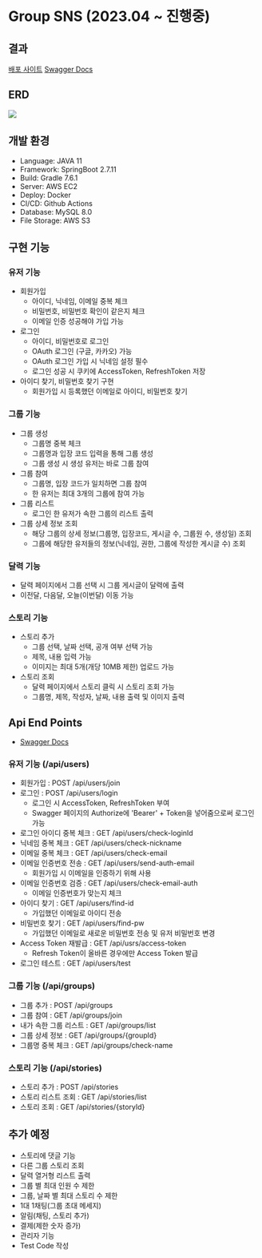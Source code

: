 # Group SNS (2023.04 ~ 진행중)

## 결과

[배포 사이트](http://ec2-52-79-82-151.ap-northeast-2.compute.amazonaws.com:8085/)
[Swagger Docs](http://ec2-52-79-82-151.ap-northeast-2.compute.amazonaws.com:8085/swagger-ui/)

## ERD

![](https://blog.kakaocdn.net/dn/pHIXY/btsfdczG1eL/T7FIL4E08Izm0QVe814Jwk/img.png)

## 개발 환경

- Language: JAVA 11
- Framework: SpringBoot 2.7.11
- Build: Gradle 7.6.1
- Server: AWS EC2
- Deploy: Docker
- CI/CD: Github Actions
- Database: MySQL 8.0
- File Storage: AWS S3

## 구현 기능

### 유저 기능

- 회원가입
  - 아이디, 닉네임, 이메일 중복 체크
  - 비밀번호, 비밀번호 확인이 같은지 체크
  - 이메일 인증 성공해야 가입 가능
- 로그인
  - 아이디, 비밀번호로 로그인
  - OAuth 로그인 (구글, 카카오) 가능
  - OAuth 로그인 가입 시 닉네임 설정 필수
  - 로그인 성공 시 쿠키에 AccessToken, RefreshToken 저장
- 아이디 찾기, 비밀번호 찾기 구현
  - 회원가입 시 등록했던 이메일로 아이디, 비밀번호 찾기
    
### 그룹 기능

- 그룹 생성
  - 그룹명 중복 체크
  - 그룹명과 입장 코드 입력을 통해 그룹 생성
  - 그룹 생성 시 생성 유저는 바로 그룹 참여
- 그룹 참여
  - 그룹명, 입장 코드가 일치하면 그룹 참여
  - 한 유저는 최대 3개의 그룹에 참여 가능
- 그룹 리스트
  - 로그인 한 유저가 속한 그룹의 리스트 출력
- 그룹 상세 정보 조회
  - 해당 그룹의 상세 정보(그룹명, 입장코드, 게시글 수, 그룹원 수, 생성일) 조회
  - 그룹에 해당한 유저들의 정보(닉네임, 권한, 그룹에 작성한 게시글 수) 조회

### 달력 기능

- 달력 페이지에서 그룹 선택 시 그룹 게시글이 달력에 출력
- 이전달, 다음달, 오늘(이번달) 이동 가능

### 스토리 기능

- 스토리 추가
  - 그룹 선택, 날짜 선택, 공개 여부 선택 가능
  - 제목, 내용 입력 가능
  - 이미지는 최대 5개(개당 10MB 제한) 업로드 가능
- 스토리 조회
  - 달력 페이지에서 스토리 클릭 시 스토리 조회 가능
  - 그룹명, 제목, 작성자, 날짜, 내용 출력 및 이미지 출력

## Api End Points

- [Swagger Docs](http://ec2-52-79-82-151.ap-northeast-2.compute.amazonaws.com:8085/swagger-ui/)

### 유저 기능 (/api/users)

- 회원가입 : POST /api/users/join
- 로그인 : POST /api/users/login
  - 로그인 시 AccessToken, RefreshToken 부여
  - Swagger 페이지의 Authorize에 'Bearer' + Token을 넣어줌으로써 로그인 가능
- 로그인 아이디 중복 체크 : GET /api/users/check-loginId
- 닉네임 중복 체크 : GET /api/users/check-nickname
- 이메일 중복 체크 : GET /api/users/check-email
- 이메일 인증번호 전송 : GET /api/users/send-auth-email
  - 회원가입 시 이메일을 인증하기 위해 사용
- 이메일 인증번호 검증 : GET /api/users/check-email-auth
  - 이메일 인증번호가 맞는지 체크
- 아이디 찾기 : GET /api/users/find-id
  - 가입했던 이메일로 아이디 전송
- 비밀번호 찾기 : GET /api/users/find-pw
  - 가입했던 이메일로 새로운 비밀번호 전송 및 유저 비밀번호 변경
- Access Token 재발급 : GET /api/usrs/access-token
  - Refresh Token이 올바른 경우에만 Access Token 발급
- 로그인 테스트 : GET /api/users/test

### 그룹 기능 (/api/groups)

- 그룹 추가 : POST /api/groups
- 그룹 참여 : GET /api/groups/join
- 내가 속한 그룹 리스트 : GET /api/groups/list
- 그룹 상세 정보 : GET /api/groups/{groupId}
- 그룹명 중복 체크 : GET /api/groups/check-name

### 스토리 기능 (/api/stories)

- 스토리 추가 : POST /api/stories
- 스토리 리스트 조회 : GET /api/stories/list
- 스토리 조회 : GET /api/stories/{storyId}

## 추가 예정

- 스토리에 댓글 기능
- 다른 그룹 스토리 조회
- 달력 열거형 리스트 출력
- 그룹 별 최대 인원 수 제한
- 그룹, 날짜 별 최대 스토리 수 제한
- 1대 1채팅(그룹 초대 메세지)
- 알림(채팅, 스토리 추가)
- 결제(제한 숫자 증가)
- 관리자 기능
- Test Code 작성
